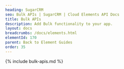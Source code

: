 ```yaml
---
heading: SugarCRM
seo: Bulk APIs | SugarCRM | Cloud Elements API Docs
title: Bulk APIs
description: Add Bulk functionality to your app.
layout: docs
breadcrumbs: /docs/elements.html
elementId: 170
parent: Back to Element Guides
order: 35
---
```


{% include bulk-apis.md %}
